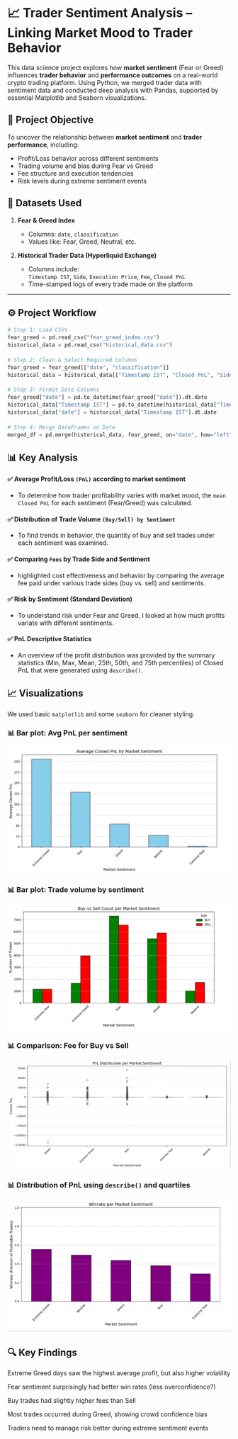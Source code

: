 # 📈 Trader Sentiment Analysis – Linking Market Mood to Trader Behavior

This data science project explores how **market sentiment** (Fear or Greed) influences **trader behavior** and **performance outcomes** on a real-world crypto trading platform. Using Python, we merged trader data with sentiment data and conducted deep analysis with Pandas, supported by essential Matplotlib and Seaborn visualizations.




## 🎯 Project Objective

To uncover the relationship between **market sentiment** and **trader performance**, including:
- Profit/Loss behavior across different sentiments
- Trading volume and bias during Fear vs Greed
- Fee structure and execution tendencies
- Risk levels during extreme sentiment events



## 📁 Datasets Used

1. **Fear & Greed Index**  
   - Columns: `date`, `classification`  
   - Values like: Fear, Greed, Neutral, etc.

2. **Historical Trader Data (Hyperliquid Exchange)**  
   - Columns include:  
     `Timestamp IST`, `Side`, `Execution Price`, `Fee`, `Closed PnL`  
   - Time-stamped logs of every trade made on the platform

---

## ⚙️ Project Workflow

```python
# Step 1: Load CSVs
fear_greed = pd.read_csv("fear_greed_index.csv")
historical_data = pd.read_csv("historical_data.csv")

# Step 2: Clean & Select Required Columns
fear_greed = fear_greed[["date", "classification"]]
historical_data = historical_data[["Timestamp IST", "Closed PnL", "Side", "Execution Price", "Fee"]]

# Step 3: Format Date Columns
fear_greed["date"] = pd.to_datetime(fear_greed["date"]).dt.date
historical_data["Timestamp IST"] = pd.to_datetime(historical_data["Timestamp IST"], errors="coerce")
historical_data["date"] = historical_data["Timestamp IST"].dt.date

# Step 4: Merge DataFrames on Date
merged_df = pd.merge(historical_data, fear_greed, on="date", how="left")

```
## 📊 Key Analysis

#### ✅ Average Profit/Loss `(PnL)` according to market sentiment
    
- To determine how trader profitability varies with market mood, the `mean Closed PnL` for each sentiment (Fear/Greed) was calculated.

#### ✅ Distribution of Trade Volume `(Buy/Sell) by Sentiment`
    
- To find trends in behavior, the quantity of buy and sell trades under each sentiment was examined.

#### ✅ Comparing `Fees` by Trade Side and Sentiment

- highlighted cost effectiveness and behavior by comparing the average fee paid under various trade sides (buy vs. sell) and sentiments.

#### ✅ Risk by Sentiment (Standard Deviation)
    
- To understand risk under Fear and Greed, I looked at how much profits variate with different sentiments.

#### ✅ PnL Descriptive Statistics

- An overview of the profit distribution was provided by the summary statistics (Min, Max, Mean, 25th, 50th, and 75th percentiles) of Closed PnL that were generated using `describe()`.





## 📈 Visualizations

We used basic `matplotlib` and some `seaborn` for cleaner styling.

### 📊 Bar plot: Avg PnL per sentiment
![Average PnL](images/avg_pnl_per_sentiment.png)

### 📊 Bar plot: Trade volume by sentiment
![Trade Volume](images/trade_volume_by_sentiment.png)

### 📊 Comparison: Fee for Buy vs Sell
![PnL Distribution](images/PnL_Distribution_per_Market_Sentiment.png)

### 📊 Distribution of PnL using `describe()` and quartiles
![PnL Distribution](images/Winrate_per_Market_Sentiment.png)


## 🔍 Key Findings
Extreme Greed days saw the highest average profit, but also higher volatility

Fear sentiment surprisingly had better win rates (less overconfidence?)

Buy trades had slightly higher fees than Sell

Most trades occurred during Greed, showing crowd confidence bias

Traders need to manage risk better during extreme sentiment events
